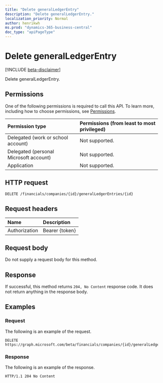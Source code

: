 ```yaml
---
title: "Delete generalLedgerEntry"
description: "Delete generalLedgerEntry."
localization_priority: Normal
author: henrikwh
ms.prod: "dynamics-365-business-central"
doc_type: "apiPageType"
---
```


# Delete generalLedgerEntry

[!INCLUDE [beta-disclaimer](../../includes/beta-disclaimer.md)]

Delete generalLedgerEntry.

## Permissions

One of the following permissions is required to call this API. To learn more, including how to choose permissions, see [Permissions](/graph/permissions-reference).

| Permission type                        | Permissions (from least to most privileged) |
|:---------------------------------------|:--------------------------------------------|
| Delegated (work or school account)     | Not supported. |
| Delegated (personal Microsoft account) | Not supported. |
| Application                            | Not supported. |

## HTTP request

<!-- { "blockType": "ignored" } -->

```http
DELETE /financials/companies/{id}/generalLedgerEntries/{id}
```

## Request headers

| Name          | Description   |
|:--------------|:--------------|
| Authorization | Bearer {token} |

## Request body

Do not supply a request body for this method.

## Response

If successful, this method returns `204, No Content` response code. It does not return anything in the response body.

## Examples

### Request

The following is an example of the request.
<!-- {
  "blockType": "request",
  "name": "delete_generalledgerentry"
}-->

```http
DELETE https://graph.microsoft.com/beta/financials/companies/{id}/generalLedgerEntries/{id}
```

### Response

The following is an example of the response.

<!-- {
  "blockType": "response",
  "truncated": true
} -->

```http
HTTP/1.1 204 No Content
```

<!-- uuid: 16cd6b66-4b1a-43a1-adaf-3a886856ed98
2019-02-04 14:57:30 UTC -->
<!-- {
  "type": "#page.annotation",
  "description": "Delete generalLedgerEntry",
  "keywords": "",
  "section": "documentation",
  "tocPath": ""
}-->